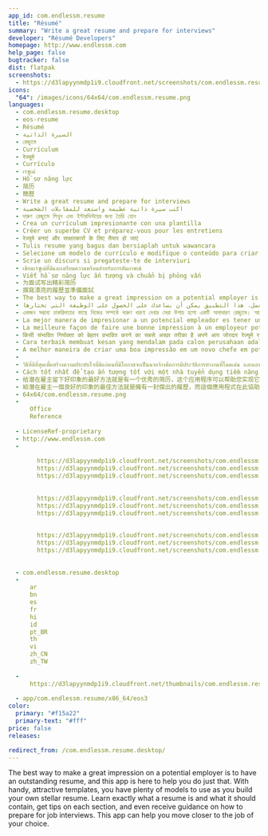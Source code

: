 ```yaml
---
app_id: com.endlessm.resume
title: "Résumé"
summary: "Write a great resume and prepare for interviews"
developer: "Résumé Developers"
homepage: http://www.endlessm.com
help_page: false
bugtracker: false
dist: flatpak
screenshots:
  - https://d3lapyynmdp1i9.cloudfront.net/screenshots/com.endlessm.resume/es/com.endlessm.resume-screenshot1.jpg
icons:
  "64": /images/icons/64x64/com.endlessm.resume.png
languages:
  - com.endlessm.resume.desktop
  - eos-resume
  - Résumé
  - السيرة الذاتية
  - রেজ্যুমে
  - Currículum
  - रेज्यूमे
  - Currículo
  - เรซูเม่
  - Hồ sơ năng lực
  - 简历
  - 簡歷
  - Write a great resume and prepare for interviews
  - اكتب سيرة ذاتية عظيمة واستعد للمقابلات الشخصية
  - দারুণ রেজ্যুমে লিখুন এবং ইন্টারভিউয়ের জন্য তৈরি হোন
  - Crea un currículum impresionante con una plantilla
  - Créer un superbe CV et préparez-vous pour les entretiens
  - रेज्युमे बनाएं और साक्षात्कारों के लिए तैयार हो जाएं
  - Tulis resume yang bagus dan bersiaplah untuk wawancara
  - Selecione um modelo de currículo e modifique o conteúdo para criar em minutos um currículo impressionante com a sua cara.
  - Scrie un discurs si pregateste-te de interviuri
  - เขียนเรซูเม่ที่ดีและเตรียมความพร้อมสำหรับการสัมภาษณ์
  - Viết hồ sơ năng lực ấn tượng và chuẩn bị phỏng vấn
  - 为面试写出精彩简历
  - 撰寫漂亮的履歷並準備面試
  - The best way to make a great impression on a potential employer is to have an outstanding resume, and this app is here to help you do just that. With handy, attractive templates, you have plenty of models to use as you build your own stellar resume. Learn exactly what a resume is and what it should contain, get tips on each section, and even receive guidance on how to prepare for job interviews. This app can help you move closer to the job of your choice.
  - أفضل وسيلة لكسب انطباعا كبيرا من أصحاب العمل المحتملين هو أن يكون لديك سيرة ذاتية مميزة، وتم تصميم هذا التطبيق  لمساعدتك على القيام بذلك تماما. فبوجود مثل هذه القوالب الجذابة في متناول اليد، يكون لديك الكثير من النماذج للإستخدام خلال كتابتك للسيرة الذاتية الخاصة بك بشكل ممتاز. تعلم بالضبط ماهية السيرة الذاتية، وما يجب أن تحتوي، وأحصل على نصائح عن كل جزء بها. كما يمكنك الحصول على توجيهات بشأن كيفية الاستعداد لمقابلات العمل. هذا التطبيق يمكن أن يساعدك على الحصول على الوظيفة التي تختارها.
  - একজন সম্ভাব্য চাকরিদাতার কাছে নিজের সম্পর্কে দারুণ ধারণা দেবার সেরা উপায় হলো একটি অসাধারণ রেজ্যুমে। আর এই এ্যাপটি আপনাকে সেই কাজেই সহায়তা করবে। সহজে ব্যবহার্য, আকর্ষণীয় অনেক টেমপ্লেট থেকে বেছে নেবার মাধ্যমে নিজের রেজ্যুমেটিকে অনায়াসেই চমকপ্রদ করে তুলতে পারবেন। শিখে নিন রেজ্যুমে বলতে ঠিক কী বোঝায়, এবং তাতে কী কী স্থান পাওয়া উচিৎ। প্রতিটি বিভাগ সম্পর্কেই পাবেন পরামর্শ আর সাথে পাবেন চাকরির ইন্টারভিউ প্রস্তুতি সম্পর্কে সহায়িকা। এই এ্যাপ আপনাকে আপনার পছন্দের চাকরিটি পাবার আরো কাছে পৌঁছে দিতে পারবে।
  - La mejor manera de impresionar a un potencial empleador es tener un excelente currículum. En este programa encontrarás plantillas útiles y atractivas para ayudarte a construir tu propio currículum. Aprende exactamente qué es un currículum y lo que debería contener, obtén consejos en cada sección, y recibe recomendaciones para prepararte para entrevistas de trabajo. Este programa te puede ayudar a acercarte más al empleo de tu elección.
  - La meilleure façon de faire une bonne impression à un employeur potentiel est d’avoir un CV excellent, et cette application est là pour vous aider à cela. Avec des modèles pratiques et attractifs, vous aurez des quantités de styles à utiliser pour concevoir votre superbe CV. Apprenez exactement ce qu’est un CV et ce qu’il doit contenir, obtenez des conseils sur chaque section, et recevez même des orientations sur la façon de vous préparer aux entretiens d’embauche. Cette application peut vous aider à vous rapprocher du job dont vous rêvez.
  - किसी संभावित नियोक्ता को बेहतर प्रभावित करने का सबसे अच्छा तरीका है अपने आप जोरदार रेज्यूमे रखना, और यह ऐप आपको इसे बनाने में मदद करेगा। सुविधाजनक, आकर्षक टेम्प्लेट्स से आपको इस्तेमाल के लिए ढेर सारे मॉडल मिलते हैं क्योंकि आप खुद से शानदार रेज्यूमे बनाते हैं। जानें कि रेज्यूमे होता क्या है और इसमें क्या-क्या होने चाहिए, हरेक खंड में सुझाव प्राप्त करें, और यहां तक कि नौकरी के सक्षात्कारों की तैयारी के लिए दिशानिर्देश भी पाएं। यह ऐप आपको अपने पसंद की नौकरी के करीब जाने में मदद कर सकता है।
  - Cara terbaik membuat kesan yang mendalam pada calon perusahaan adalah memiliki resume yang bagus, dan aplikasi ini bertujuan untuk membantu Anda melakukan hal tersebut. Dengan contoh praktis yang menarik, Anda memilih beragam model untuk digunakan saat menyusun daftar riwayat hidup dan pekerjaan Anda. Dapatkan juga kiat pada setiap bagian dan terima panduan cara menyiapkan wawancara kerja. Aplikasi ini dapat membuat Anda semakin dekat dengan pekerjaan idaman Anda.
  - A melhor maneira de criar uma boa impressão em um novo chefe em potencial é ter um currículo de destaque e este programa está aqui para ajudá-lo a conseguir isso. Com modelos convenientes e atrativos, você pode usar diversos exemplos para criar um currículo de causar inveja. Saiba exatamente o que é um currículo e o que ele deve conter, obtenha dicas em cada seção e receba também orientações sobre como se preparar para entrevistas de emprego. Este programa pode ajudá-lo a chegar mais perto do emprego dos seus sonhos.
  - 
  - วิธีที่ดีที่สุดเพื่อสร้างความประทับใจที่ดีแก่คนที่มีโอกาสจะเป็นนายจ้างคือการมีประวัติการทำงานที่โดดเด่น และแอพนี้จะช่วยให้คุณทำได้ ด้วยการใช้งานที่ง่าย แม่แบบที่น่าสนใจ คุณมีรูปแบบการใช้งานที่คุณสร้างเรซูเม่ที่เป็นตัวของคุณเอง เรียนรู้สิ่งที่เรซูเม่และสิ่งที่มันควรจะมีได้รับเคล็ดลับในแต่ละส่วนและยังได้แนะนำเกี่ยวกับวิธีการเตรียมความพร้อมสำหรับการสัมภาษณ์งาน แอพนี้สามารถช่วยให้คุณใกล้ชิดกับงานที่คุณเลือก
  - Cách tốt nhất để tạo ấn tượng tốt với một nhà tuyển dụng tiềm năng chính là có một hồ sơ năng lực thật xuất sắc và ứng dụng này giúp bạn làm điều đó. Với các biểu mẫu tiện dụng và hấp dẫn, bạn có rất nhiều hình mẫu để xây dựng hồ sơ mang đặc trưng riêng cho mình. Tìm hiểu chính xác hồ sơ năng lực là gì và những nội dung cần có, lời khuyên cho mỗi phần và thậm chí được hướng dẫn về cách chuẩn bị phỏng vấn xin việc. Ứng dụng này có thể giúp bạn tiến gần hơn đến công việc mình yêu thích.
  - 给潜在雇主留下好印象的最好方法就是有一个优秀的简历，这个应用程序可以帮助您实现它。在您建立自己优秀简历的时候，我们便捷的、吸引人的模板可以给您足够的参考。一起来学习简历到底是什么，应该包含什么吧，您还可以得到每部分的提示，甚至可以得到面试准备的指导。这个应用程序可以帮您更接近您选择的工作。
  - 給潛在雇主一個良好的印象的最佳方法就是擁有一封傑出的履歷，而這個應用程式在此協助你做到上述事項。當你在製作自己的五星履歷時，使用便利、充滿魅力的範本吧！你有許多模型可供使用。學習履歷到底是什麼、履歷裡要包含些什麼、了解每個部分的訣竅，甚至是接受關於如何準備面試的指導。這款應用程式可以協助你更進一步邁向你想要的工作。
  - 64x64/com.endlessm.resume.png
  - 
      Office
      Reference
    
  - LicenseRef-proprietary
  - http://www.endlessm.com
  - 
      
        https://d3lapyynmdp1i9.cloudfront.net/screenshots/com.endlessm.resume/es/com.endlessm.resume-screenshot1.jpg
        https://d3lapyynmdp1i9.cloudfront.net/screenshots/com.endlessm.resume/pt/com.endlessm.resume-screenshot1.jpg
        https://d3lapyynmdp1i9.cloudfront.net/screenshots/com.endlessm.resume/C/com.endlessm.resume-screenshot1.jpg
      
      
        https://d3lapyynmdp1i9.cloudfront.net/screenshots/com.endlessm.resume/es/com.endlessm.resume-screenshot2.jpg
        https://d3lapyynmdp1i9.cloudfront.net/screenshots/com.endlessm.resume/pt/com.endlessm.resume-screenshot2.jpg
        https://d3lapyynmdp1i9.cloudfront.net/screenshots/com.endlessm.resume/C/com.endlessm.resume-screenshot2.jpg
      
      
        https://d3lapyynmdp1i9.cloudfront.net/screenshots/com.endlessm.resume/es/com.endlessm.resume-screenshot3.jpg
        https://d3lapyynmdp1i9.cloudfront.net/screenshots/com.endlessm.resume/pt/com.endlessm.resume-screenshot3.jpg
        https://d3lapyynmdp1i9.cloudfront.net/screenshots/com.endlessm.resume/C/com.endlessm.resume-screenshot3.jpg
      
    
  - com.endlessm.resume.desktop
  - 
      ar
      bn
      es
      fr
      hi
      id
      pt_BR
      th
      vi
      zh_CN
      zh_TW
    
  - 
      https://d3lapyynmdp1i9.cloudfront.net/thumbnails/com.endlessm.resume/com.endlessm.resume-thumb.jpg
    
  - app/com.endlessm.resume/x86_64/eos3
color:
  primary: "#f15a22"
  primary-text: "#fff"
price: false
releases:

redirect_from: /com.endlessm.resume.desktop/
---
```


<p>The best way to make a great impression on a potential employer is to have an outstanding resume, and this app is here to help you do just that. With handy, attractive templates, you have plenty of models to use as you build your own stellar resume. Learn exactly what a resume is and what it should contain, get tips on each section, and even receive guidance on how to prepare for job interviews. This app can help you move closer to the job of your choice.</p>